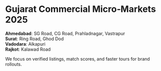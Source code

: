 
# Gujarat Commercial Micro‑Markets 2025
**Ahmedabad**: SG Road, CG Road, Prahladnagar, Vastrapur  
**Surat**: Ring Road, Ghod Dod  
**Vadodara**: Alkapuri  
**Rajkot**: Kalawad Road

We focus on verified listings, match scores, and faster tours for brand rollouts.
